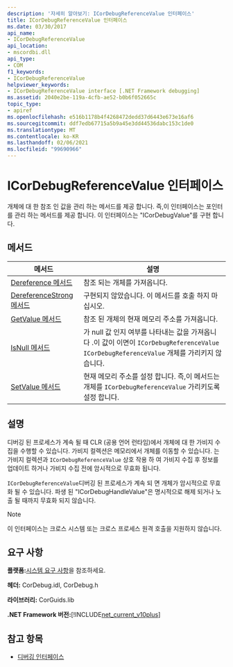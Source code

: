 ```yaml
---
description: '자세히 알아보기: ICorDebugReferenceValue 인터페이스'
title: ICorDebugReferenceValue 인터페이스
ms.date: 03/30/2017
api_name:
- ICorDebugReferenceValue
api_location:
- mscordbi.dll
api_type:
- COM
f1_keywords:
- ICorDebugReferenceValue
helpviewer_keywords:
- ICorDebugReferenceValue interface [.NET Framework debugging]
ms.assetid: 2040e2be-119a-4cfb-ae52-b0b6f052665c
topic_type:
- apiref
ms.openlocfilehash: e516b1178b4f4268472dedd37d6443e673e16af6
ms.sourcegitcommit: ddf7edb67715a5b9a45e3dd44536dabc153c1de0
ms.translationtype: MT
ms.contentlocale: ko-KR
ms.lasthandoff: 02/06/2021
ms.locfileid: "99690966"
---
```

# <a name="icordebugreferencevalue-interface"></a>ICorDebugReferenceValue 인터페이스

개체에 대 한 참조 인 값을 관리 하는 메서드를 제공 합니다. 즉,이 인터페이스는 포인터를 관리 하는 메서드를 제공 합니다. 이 인터페이스는 "ICorDebugValue"를 구현 합니다.  
  
## <a name="methods"></a>메서드  
  
|메서드|설명|  
|------------|-----------------|  
|[Dereference 메서드](icordebugreferencevalue-dereference-method.md)|참조 되는 개체를 가져옵니다.|  
|[DereferenceStrong 메서드](icordebugreferencevalue-dereferencestrong-method.md)|구현되지 않았습니다. 이 메서드를 호출 하지 마십시오.|  
|[GetValue 메서드](icordebugreferencevalue-getvalue-method.md)|참조 된 개체의 현재 메모리 주소를 가져옵니다.|  
|[IsNull 메서드](icordebugreferencevalue-isnull-method.md)|가 null 값 인지 여부를 나타내는 값을 가져옵니다 .이 값이 이면이 `ICorDebugReferenceValue` `ICorDebugReferenceValue` 개체를 가리키지 않습니다.|  
|[SetValue 메서드](icordebugreferencevalue-setvalue-method.md)|현재 메모리 주소를 설정 합니다. 즉,이 메서드는 개체를 `ICorDebugReferenceValue` 가리키도록 설정 합니다.|  
  
## <a name="remarks"></a>설명  

 디버깅 된 프로세스가 계속 될 때 CLR (공용 언어 런타임)에서 개체에 대 한 가비지 수집을 수행할 수 있습니다. 가비지 컬렉션은 메모리에서 개체를 이동할 수 있습니다. 는 가비지 컬렉션과 `ICorDebugReferenceValue` 상호 작용 하 여 가비지 수집 후 정보를 업데이트 하거나 가비지 수집 전에 암시적으로 무효화 됩니다.  
  
 `ICorDebugReferenceValue`디버깅 된 프로세스가 계속 되 면 개체가 암시적으로 무효화 될 수 있습니다. 파생 된 "ICorDebugHandleValue"은 명시적으로 해제 되거나 노출 될 때까지 무효화 되지 않습니다.  
  
> [!NOTE]
> 이 인터페이스는 크로스 시스템 또는 크로스 프로세스 원격 호출을 지원하지 않습니다.  
  
## <a name="requirements"></a>요구 사항  

 **플랫폼:**[시스템 요구 사항](../../get-started/system-requirements.md)을 참조하세요.  
  
 **헤더:** CorDebug.idl, CorDebug.h  
  
 **라이브러리:** CorGuids.lib  
  
 **.NET Framework 버전:**[!INCLUDE[net_current_v10plus](../../../../includes/net-current-v10plus-md.md)]  
  
## <a name="see-also"></a>참고 항목

- [디버깅 인터페이스](debugging-interfaces.md)
